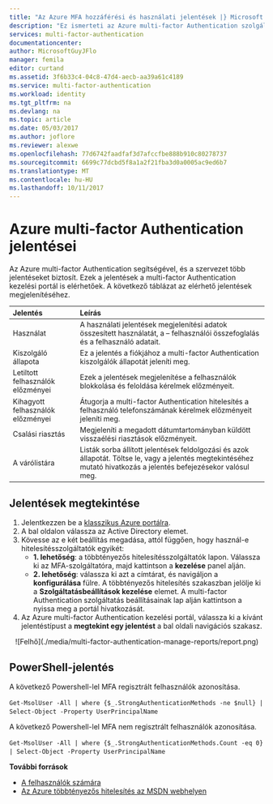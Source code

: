 ```yaml
---
title: "Az Azure MFA hozzáférési és használati jelentések |} Microsoft Docs"
description: "Ez ismerteti az Azure multi-factor Authentication szolgáltatás - jelentéseket."
services: multi-factor-authentication
documentationcenter: 
author: MicrosoftGuyJFlo
manager: femila
editor: curtand
ms.assetid: 3f6b33c4-04c8-47d4-aecb-aa39a61c4189
ms.service: multi-factor-authentication
ms.workload: identity
ms.tgt_pltfrm: na
ms.devlang: na
ms.topic: article
ms.date: 05/03/2017
ms.author: joflore
ms.reviewer: alexwe
ms.openlocfilehash: 77d6742faadfaf3d7afccfbe888b910c80278737
ms.sourcegitcommit: 6699c77dcbd5f8a1a2f21fba3d0a0005ac9ed6b7
ms.translationtype: MT
ms.contentlocale: hu-HU
ms.lasthandoff: 10/11/2017
---
```

# <a name="reports-in-azure-multi-factor-authentication"></a>Azure multi-factor Authentication jelentései

Az Azure multi-factor Authentication segítségével, és a szervezet több jelentéseket biztosít. Ezek a jelentések a multi-factor Authentication kezelési portál is elérhetőek. A következő táblázat az elérhető jelentések megjelenítéséhez.

| Jelentés | Leírás |
|:--- |:--- |
| Használat |A használati jelentések megjelenítési adatok összesített használatát, a – felhasználói összefoglalás és a felhasználó adatait. |
| Kiszolgáló állapota |Ez a jelentés a fiókjához a multi-factor Authentication kiszolgálók állapotát jeleníti meg. |
| Letiltott felhasználók előzményei |Ezek a jelentések megjelenítése a felhasználók blokkolása és feloldása kérelmek előzményeit. |
| Kihagyott felhasználók előzményei |Átugorja a multi-factor Authentication hitelesítés a felhasználó telefonszámának kérelmek előzményeit jeleníti meg. |
| Csalási riasztás |Megjeleníti a megadott dátumtartományban küldött visszaélési riasztások előzményeit. |
| A várólistára |Listák sorba állított jelentések feldolgozási és azok állapotát. Töltse le, vagy a jelentés megtekintéséhez mutató hivatkozás a jelentés befejezésekor valósul meg. |

## <a name="view-reports"></a>Jelentések megtekintése

1. Jelentkezzen be a [klasszikus Azure portálra](https://manage.windowsazure.com).
2. A bal oldalon válassza az Active Directory elemet.
3. Kövesse az e két beállítás megadása, attól függően, hogy használ-e hitelesítésszolgáltatók egyikét:
   * **1. lehetőség**: a többtényezős hitelesítésszolgáltatók lapon. Válassza ki az MFA-szolgáltatóra, majd kattintson a **kezelése** panel alján.
   * **2. lehetőség**: válassza ki azt a címtárat, és navigáljon a **konfigurálása** fülre. A többtényezős hitelesítés szakaszban jelölje ki a **Szolgáltatásbeállítások kezelése** elemet. A multi-factor Authentication szolgáltatás beállításainak lap alján kattintson a nyissa meg a portál hivatkozását.
4. Az Azure multi-factor Authentication kezelési portál, válassza ki a kívánt jelentéstípust a **megtekint egy jelentést** a bal oldali navigációs szakasz.

<center>![Felhő](./media/multi-factor-authentication-manage-reports/report.png)</center>

## <a name="powershell-reporting"></a>PowerShell-jelentés

A következő Powershell-lel MFA regisztrált felhasználók azonosítása.

```Get-MsolUser -All | where {$_.StrongAuthenticationMethods -ne $null} | Select-Object -Property UserPrincipalName```

A következő Powershell-lel MFA nem regisztrált felhasználók azonosítása.

```Get-MsolUser -All | where {$_.StrongAuthenticationMethods.Count -eq 0} | Select-Object -Property UserPrincipalName```

**További források**

* [A felhasználók számára](end-user/multi-factor-authentication-end-user.md)
* [Az Azure többtényezős hitelesítés az MSDN webhelyen](https://msdn.microsoft.com/library/azure/dn249471.aspx)
